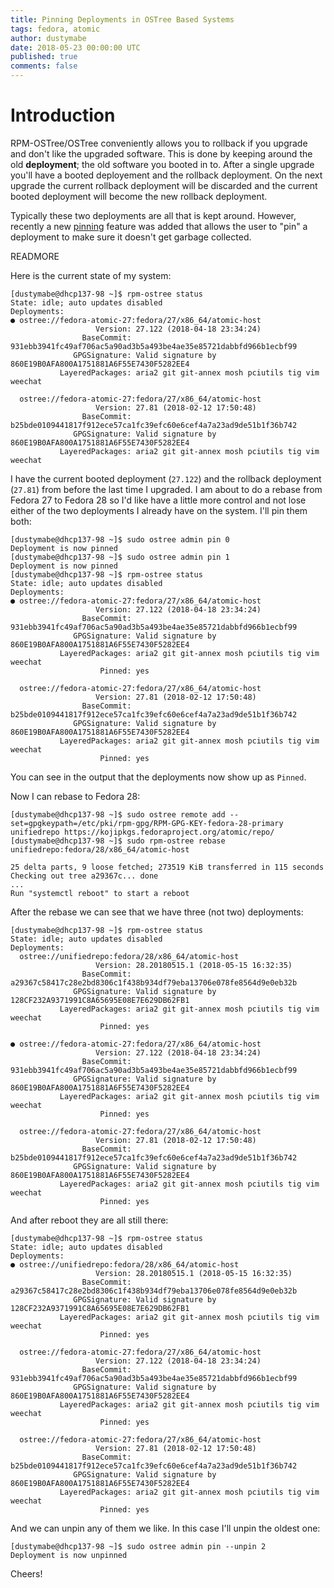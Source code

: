```yaml
---
title: Pinning Deployments in OSTree Based Systems
tags: fedora, atomic
author: dustymabe
date: 2018-05-23 00:00:00 UTC
published: true
comments: false
---
```


# Introduction

RPM-OSTree/OSTree conveniently allows you to rollback if you upgrade and don't like the upgraded software. This is done by keeping around the old **deployment**; the old software you booted in to. After a single upgrade you'll have a booted deployement and the rollback deployment. On the next upgrade the current rollback deployment will be discarded and the current booted deployment will become the new rollback deployment.

Typically these two deployments are all that is kept around. However, recently a new [pinning](https://github.com/ostreedev/ostree/issues/1460) feature was added that allows the user to "pin" a deployment to make sure it doesn't get garbage collected.

READMORE

Here is the current state of my system:

```
[dustymabe@dhcp137-98 ~]$ rpm-ostree status
State: idle; auto updates disabled
Deployments:
● ostree://fedora-atomic-27:fedora/27/x86_64/atomic-host
                   Version: 27.122 (2018-04-18 23:34:24)
                BaseCommit: 931ebb3941fc49af706ac5a90ad3b5a493be4ae35e85721dabbfd966b1ecbf99
              GPGSignature: Valid signature by 860E19B0AFA800A1751881A6F55E7430F5282EE4
           LayeredPackages: aria2 git git-annex mosh pciutils tig vim weechat

  ostree://fedora-atomic-27:fedora/27/x86_64/atomic-host
                   Version: 27.81 (2018-02-12 17:50:48)
                BaseCommit: b25bde0109441817f912ece57ca1fc39efc60e6cef4a7a23ad9de51b1f36b742
              GPGSignature: Valid signature by 860E19B0AFA800A1751881A6F55E7430F5282EE4
           LayeredPackages: aria2 git git-annex mosh pciutils tig vim weechat
```

I have the current booted deployment (`27.122`) and the rollback deployment
(`27.81`) from before the last time I upgraded. I am about to do a rebase
from Fedora 27 to Fedora 28 so I'd like have a little more control and not lose
either of the two deployments I already have on the system. I'll pin them both:


```
[dustymabe@dhcp137-98 ~]$ sudo ostree admin pin 0
Deployment is now pinned
[dustymabe@dhcp137-98 ~]$ sudo ostree admin pin 1
Deployment is now pinned
[dustymabe@dhcp137-98 ~]$ rpm-ostree status
State: idle; auto updates disabled
Deployments:
● ostree://fedora-atomic-27:fedora/27/x86_64/atomic-host
                   Version: 27.122 (2018-04-18 23:34:24)
                BaseCommit: 931ebb3941fc49af706ac5a90ad3b5a493be4ae35e85721dabbfd966b1ecbf99
              GPGSignature: Valid signature by 860E19B0AFA800A1751881A6F55E7430F5282EE4
           LayeredPackages: aria2 git git-annex mosh pciutils tig vim weechat
                    Pinned: yes

  ostree://fedora-atomic-27:fedora/27/x86_64/atomic-host
                   Version: 27.81 (2018-02-12 17:50:48)
                BaseCommit: b25bde0109441817f912ece57ca1fc39efc60e6cef4a7a23ad9de51b1f36b742
              GPGSignature: Valid signature by 860E19B0AFA800A1751881A6F55E7430F5282EE4
           LayeredPackages: aria2 git git-annex mosh pciutils tig vim weechat
                    Pinned: yes
```

You can see in the output that the deployments now show up as `Pinned`.

Now I can rebase to Fedora 28:

```
[dustymabe@dhcp137-98 ~]$ sudo ostree remote add --set=gpgkeypath=/etc/pki/rpm-gpg/RPM-GPG-KEY-fedora-28-primary unifiedrepo https://kojipkgs.fedoraproject.org/atomic/repo/
[dustymabe@dhcp137-98 ~]$ sudo rpm-ostree rebase unifiedrepo:fedora/28/x86_64/atomic-host

25 delta parts, 9 loose fetched; 273519 KiB transferred in 115 seconds
Checking out tree a29367c... done
...
Run "systemctl reboot" to start a reboot
```

After the rebase we can see that we have three (not two) deployments:

```
[dustymabe@dhcp137-98 ~]$ rpm-ostree status
State: idle; auto updates disabled
Deployments:
  ostree://unifiedrepo:fedora/28/x86_64/atomic-host
                   Version: 28.20180515.1 (2018-05-15 16:32:35)
                BaseCommit: a29367c58417c28e2bd8306c1f438b934df79eba13706e078fe8564d9e0eb32b
              GPGSignature: Valid signature by 128CF232A9371991C8A65695E08E7E629DB62FB1
           LayeredPackages: aria2 git git-annex mosh pciutils tig vim weechat
                    Pinned: yes

● ostree://fedora-atomic-27:fedora/27/x86_64/atomic-host
                   Version: 27.122 (2018-04-18 23:34:24)
                BaseCommit: 931ebb3941fc49af706ac5a90ad3b5a493be4ae35e85721dabbfd966b1ecbf99
              GPGSignature: Valid signature by 860E19B0AFA800A1751881A6F55E7430F5282EE4
           LayeredPackages: aria2 git git-annex mosh pciutils tig vim weechat
                    Pinned: yes

  ostree://fedora-atomic-27:fedora/27/x86_64/atomic-host
                   Version: 27.81 (2018-02-12 17:50:48)
                BaseCommit: b25bde0109441817f912ece57ca1fc39efc60e6cef4a7a23ad9de51b1f36b742
              GPGSignature: Valid signature by 860E19B0AFA800A1751881A6F55E7430F5282EE4
           LayeredPackages: aria2 git git-annex mosh pciutils tig vim weechat
                    Pinned: yes
```

And after reboot they are all still there:

```
[dustymabe@dhcp137-98 ~]$ rpm-ostree status
State: idle; auto updates disabled
Deployments:
● ostree://unifiedrepo:fedora/28/x86_64/atomic-host
                   Version: 28.20180515.1 (2018-05-15 16:32:35)
                BaseCommit: a29367c58417c28e2bd8306c1f438b934df79eba13706e078fe8564d9e0eb32b
              GPGSignature: Valid signature by 128CF232A9371991C8A65695E08E7E629DB62FB1
           LayeredPackages: aria2 git git-annex mosh pciutils tig vim weechat
                    Pinned: yes

  ostree://fedora-atomic-27:fedora/27/x86_64/atomic-host
                   Version: 27.122 (2018-04-18 23:34:24)
                BaseCommit: 931ebb3941fc49af706ac5a90ad3b5a493be4ae35e85721dabbfd966b1ecbf99
              GPGSignature: Valid signature by 860E19B0AFA800A1751881A6F55E7430F5282EE4
           LayeredPackages: aria2 git git-annex mosh pciutils tig vim weechat
                    Pinned: yes

  ostree://fedora-atomic-27:fedora/27/x86_64/atomic-host
                   Version: 27.81 (2018-02-12 17:50:48)
                BaseCommit: b25bde0109441817f912ece57ca1fc39efc60e6cef4a7a23ad9de51b1f36b742
              GPGSignature: Valid signature by 860E19B0AFA800A1751881A6F55E7430F5282EE4
           LayeredPackages: aria2 git git-annex mosh pciutils tig vim weechat
                    Pinned: yes
```

And we can unpin any of them we like. In this case I'll unpin the oldest one:

```
[dustymabe@dhcp137-98 ~]$ sudo ostree admin pin --unpin 2
Deployment is now unpinned
```

Cheers!
